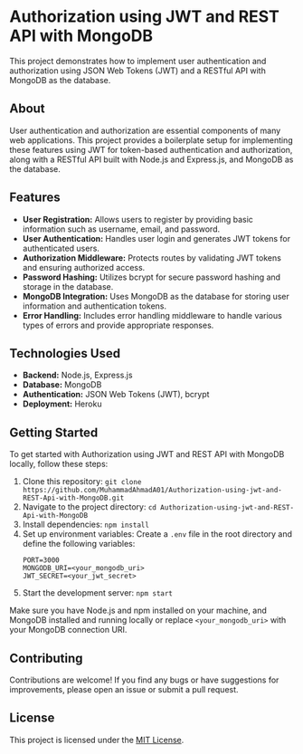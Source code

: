 # Authorization using JWT and REST API with MongoDB

This project demonstrates how to implement user authentication and authorization using JSON Web Tokens (JWT) and a RESTful API with MongoDB as the database.

## About

User authentication and authorization are essential components of many web applications. This project provides a boilerplate setup for implementing these features using JWT for token-based authentication and authorization, along with a RESTful API built with Node.js and Express.js, and MongoDB as the database.

## Features

- **User Registration:** Allows users to register by providing basic information such as username, email, and password.
- **User Authentication:** Handles user login and generates JWT tokens for authenticated users.
- **Authorization Middleware:** Protects routes by validating JWT tokens and ensuring authorized access.
- **Password Hashing:** Utilizes bcrypt for secure password hashing and storage in the database.
- **MongoDB Integration:** Uses MongoDB as the database for storing user information and authentication tokens.
- **Error Handling:** Includes error handling middleware to handle various types of errors and provide appropriate responses.

## Technologies Used

- **Backend:** Node.js, Express.js
- **Database:** MongoDB
- **Authentication:** JSON Web Tokens (JWT), bcrypt
- **Deployment:** Heroku

## Getting Started

To get started with Authorization using JWT and REST API with MongoDB locally, follow these steps:

1. Clone this repository: `git clone https://github.com/MuhammadAhmadA01/Authorization-using-jwt-and-REST-Api-with-MongoDB.git`
2. Navigate to the project directory: `cd Authorization-using-jwt-and-REST-Api-with-MongoDB`
3. Install dependencies: `npm install`
4. Set up environment variables: Create a `.env` file in the root directory and define the following variables:
    ```
    PORT=3000
    MONGODB_URI=<your_mongodb_uri>
    JWT_SECRET=<your_jwt_secret>
    ```
5. Start the development server: `npm start`

Make sure you have Node.js and npm installed on your machine, and MongoDB installed and running locally or replace `<your_mongodb_uri>` with your MongoDB connection URI.

## Contributing

Contributions are welcome! If you find any bugs or have suggestions for improvements, please open an issue or submit a pull request.

## License

This project is licensed under the [MIT License](LICENSE).
